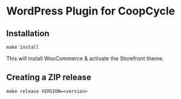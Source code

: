 WordPress Plugin for CoopCycle
==============================

## Installation

```
make install
```

This will install WooCommerce & activate the Storefront theme.

## Creating a ZIP release

```
make release VERSION=<version>
```
